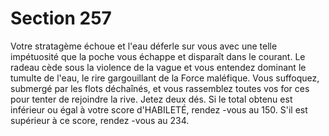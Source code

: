 # Section 257

Votre stratagème échoue et l'eau déferle sur vous avec une telle
impétuosité que la poche vous échappe et disparaît dans le courant.
Le radeau cède sous la violence de la vague et vous entendez
dominant le tumulte de l'eau, le rire gargouillant de la Force
maléfique. Vous suffoquez, submergé par les flots déchaînés, et
vous rassemblez toutes vos for ces pour tenter de rejoindre la rive.
Jetez deux dés. Si le total obtenu est inférieur ou égal à votre score
d'HABILETÉ, rendez -vous au  150. S'il est supérieur à ce score,
rendez -vous au  234.